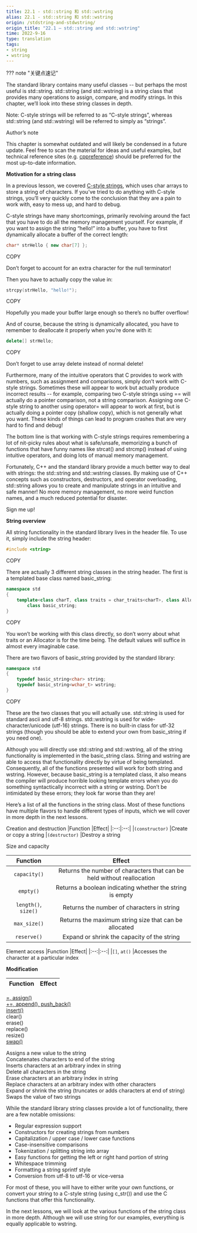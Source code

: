 ```yaml
---
title: 22.1 - std::string 和 std::wstring
alias: 22.1 - std::string 和 std::wstring
origin: /stdstring-and-stdwstring/
origin_title: "22.1 — std::string and std::wstring"
time: 2022-9-16
type: translation
tags:
- string
- wstring
---
```


??? note "关键点速记"


The standard library contains many useful classes -- but perhaps the most useful is std::string. std::string (and std::wstring) is a string class that provides many operations to assign, compare, and modify strings. In this chapter, we’ll look into these string classes in depth.

Note: C-style strings will be referred to as “C-style strings”, whereas std::string (and std::wstring) will be referred to simply as “strings”.

Author’s note

This chapter is somewhat outdated and will likely be condensed in a future update. Feel free to scan the material for ideas and useful examples, but technical reference sites (e.g. [cppreference](https://en.cppreference.com/w/cpp/string/basic_string)) should be preferred for the most up-to-date information.

**Motivation for a string class**

In a previous lesson, we covered [C-style strings](https://www.learncpp.com/cpp-tutorial/66-c-style-strings/), which uses char arrays to store a string of characters. If you’ve tried to do anything with C-style strings, you’ll very quickly come to the conclusion that they are a pain to work with, easy to mess up, and hard to debug.

C-style strings have many shortcomings, primarily revolving around the fact that you have to do all the memory management yourself. For example, if you want to assign the string “hello!” into a buffer, you have to first dynamically allocate a buffer of the correct length:

```cpp
char* strHello { new char[7] };
```

COPY

Don’t forget to account for an extra character for the null terminator!

Then you have to actually copy the value in:

```cpp
strcpy(strHello, "hello!");
```

COPY

Hopefully you made your buffer large enough so there’s no buffer overflow!

And of course, because the string is dynamically allocated, you have to remember to deallocate it properly when you’re done with it:

```cpp
delete[] strHello;
```

COPY

Don’t forget to use array delete instead of normal delete!

Furthermore, many of the intuitive operators that C provides to work with numbers, such as assignment and comparisons, simply don’t work with C-style strings. Sometimes these will appear to work but actually produce incorrect results -- for example, comparing two C-style strings using == will actually do a pointer comparison, not a string comparison. Assigning one C-style string to another using operator= will appear to work at first, but is actually doing a pointer copy (shallow copy), which is not generally what you want. These kinds of things can lead to program crashes that are very hard to find and debug!

The bottom line is that working with C-style strings requires remembering a lot of nit-picky rules about what is safe/unsafe, memorizing a bunch of functions that have funny names like strcat() and strcmp() instead of using intuitive operators, and doing lots of manual memory management.

Fortunately, C++ and the standard library provide a much better way to deal with strings: the std::string and std::wstring classes. By making use of C++ concepts such as constructors, destructors, and operator overloading, std::string allows you to create and manipulate strings in an intuitive and safe manner! No more memory management, no more weird function names, and a much reduced potential for disaster.

Sign me up!

**String overview**

All string functionality in the standard library lives in the header file. To use it, simply include the string header:

```cpp
#include <string>
```

COPY

There are actually 3 different string classes in the string header. The first is a templated base class named basic_string:

```cpp
namespace std
{
    template<class charT, class traits = char_traits<charT>, class Allocator = allocator<charT> >
        class basic_string;
}
```

COPY

You won’t be working with this class directly, so don’t worry about what traits or an Allocator is for the time being. The default values will suffice in almost every imaginable case.

There are two flavors of basic_string provided by the standard library:

```cpp
namespace std
{
    typedef basic_string<char> string;
    typedef basic_string<wchar_t> wstring;
}
```

COPY

These are the two classes that you will actually use. std::string is used for standard ascii and utf-8 strings. std::wstring is used for wide-character/unicode (utf-16) strings. There is no built-in class for utf-32 strings (though you should be able to extend your own from basic_string if you need one).

Although you will directly use std::string and std::wstring, all of the string functionality is implemented in the basic_string class. String and wstring are able to access that functionality directly by virtue of being templated. Consequently, all of the functions presented will work for both string and wstring. However, because basic_string is a templated class, it also means the compiler will produce horrible looking template errors when you do something syntactically incorrect with a string or wstring. Don’t be intimidated by these errors; they look far worse than they are!

Here’s a list of all the functions in the string class. Most of these functions have multiple flavors to handle different types of inputs, which we will cover in more depth in the next lessons.

Creation and destruction
|Function	|Effect|
|:--:|:--:|
|`(constructor)` |Create or copy a string
|`(destructor)`	|Destroy a string

Size and capacity

|Function	|Effect|
|:--:|:--:|
|`capacity()` |Returns the number of characters that can be held without reallocation|
|`empty()` |Returns a boolean indicating whether the string is empty
|`length()`, `size()` |Returns the number of characters in string
|`max_size()` |Returns the maximum string size that can be allocated
|`reserve()`	|Expand or shrink the capacity of the string


Element access
|Function	|Effect|
|:--:|:--:|
|`[]`, `at()`	|Accesses the character at a particular index


**Modification**

|Function	|Effect|
|:--:|:--:|
[=, assign()](https://www.learncpp.com/cpp-programming/17-5-stdstring-assignment-and-swapping/)  
[+=, append(), push_back()](https://www.learncpp.com/uncategorized/17-6-stdstring-appending/)  
[insert()](https://www.learncpp.com/cpp-tutorial/17-7-stdstring-inserting/)  
clear()  
erase()  
replace()  
resize()  
[swap()](https://www.learncpp.com/cpp-programming/17-5-stdstring-assignment-and-swapping/)

Assigns a new value to the string  
Concatenates characters to end of the string  
Inserts characters at an arbitrary index in string  
Delete all characters in the string  
Erase characters at an arbitrary index in string  
Replace characters at an arbitrary index with other characters  
Expand or shrink the string (truncates or adds characters at end of string)  
Swaps the value of two strings

While the standard library string classes provide a lot of functionality, there are a few notable omissions:

-   Regular expression support
-   Constructors for creating strings from numbers
-   Capitalization / upper case / lower case functions
-   Case-insensitive comparisons
-   Tokenization / splitting string into array
-   Easy functions for getting the left or right hand portion of string
-   Whitespace trimming
-   Formatting a string sprintf style
-   Conversion from utf-8 to utf-16 or vice-versa

For most of these, you will have to either write your own functions, or convert your string to a C-style string (using c_str()) and use the C functions that offer this functionality.

In the next lessons, we will look at the various functions of the string class in more depth. Although we will use string for our examples, everything is equally applicable to wstring.